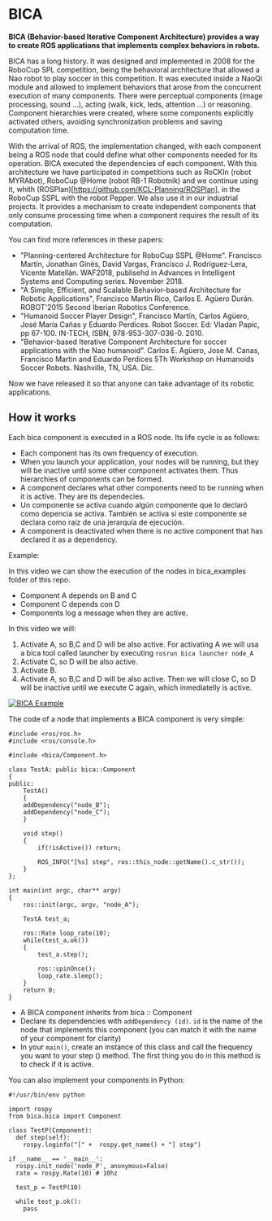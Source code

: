 # BICA

**BICA (Behavior-based Iterative Component Architecture) provides a way to create ROS applications that implements complex behaviors in robots.**

BICA has a long history. It was designed and implemented in 2008 for the RoboCup SPL competition, being the behavioral architecture that allowed a Nao robot to play soccer in this competition. It was executed inside a NaoQi module and allowed to implement behaviors that arose from the concurrent execution of many components. There were perceptual components (image processing, sound ...), acting (walk, kick, leds, attention ...) or reasoning. Component hierarchies were created, where some components explicitly activated others, avoiding synchronization problems and saving computation time.

With the arrival of ROS, the implementation changed, with each component being a ROS node that could define what other components needed for its operation. BICA executed the dependencies of each component. With this architecture we have participated in competitions such as RoCKIn (robot MYRAbot), RoboCup @Home (robot RB-1 Robotnik) and we continue using it, whith (ROSPlan)[https://github.com/KCL-Planning/ROSPlan], in the RoboCup SSPL with the robot Pepper. We also use it in our industrial projects. It provides a mechanism to create independent components that only consume processing time when a component requires the result of its computation.

You can find more references in these papers:

* "Planning-centered Architecture for RoboCup SSPL @Home". Francisco Martín, Jonathan Ginés, David Vargas, Francisco J. Rodríguez-Lera, Vicente Matellán. WAF2018, publisehd in Advances in Intelligent Systems and Computing series. November 2018.
* "A Simple, Efficient, and Scalable Behavior-based Architecture for Robotic Applications", Francisco Martín Rico, Carlos E. Agüero Durán. ROBOT'2015 Second Iberian Robotics Conference.
* "Humanoid Soccer Player Design", Francisco Martín, Carlos Agüero, José María Cañas y Eduardo Perdices. Robot Soccer. Ed: Vladan Papic, pp 67-100. IN-TECH, ISBN, 978-953-307-036-0. 2010.
* "Behavior-based Iterative Component Architecture for soccer applications with the Nao humanoid". Carlos E. Agüero, Jose M. Canas, Francisco Martin and Eduardo Perdices 5Th Workshop on Humanoids Soccer Robots. Nashville, TN, USA. Dic.

Now we have released it so that anyone can take advantage of its robotic applications.

## How it works

Each bica component is executed in a ROS node. Its life cycle is as follows:

* Each component has its own frequency of execution.
* When you launch your application, your nodes will be running, but they will be inactive until some other component activates them. Thus hierarchies of components can be formed.
* A component declares what other components need to be running when it is active. They are its dependecies. 
* Un componente se activa cuando algún  componente que lo declaró como depencia se activa. También se activa si este componente se declara como raiz de una jerarquía de ejecución.
* A component is deactivated when there is no active component that has declared it as a dependency.

Example:

In this video we can show the execution of the nodes in bica_examples folder of this repo. 

* Component A depends on B and C
* Component C depends con D
* Components log a message when they are active.

In this video we will:

1. Activate A, so B,C and D will be also active. For activating A we will usa a bica tool called launcher by executing `rosrun bica launcher node_A`
1. Activate C, so D will be also active.
1. Activate B.
1. Activate A, so B,C and D will be also active. Then we will close C, so D will be inactive until we execute C again, which inmediatelly is active.

[![BICA Example](https://img.youtube.com/vi/ozYrQdCbGA4/0.jpg)](https://www.youtube.com/watch?v=ozYrQdCbGA4)

The code of a node that implements a BICA component is very simple:

```
#include <ros/ros.h>
#include <ros/console.h>

#include <bica/Component.h>

class TestA: public bica::Component
{
public:
	TestA()
	{
    addDependency("node_B");
    addDependency("node_C");
	}

	void step()
	{
		if(!isActive()) return;

		ROS_INFO("[%s] step", ros::this_node::getName().c_str());
	}
};

int main(int argc, char** argv)
{
	ros::init(argc, argv, "node_A");

	TestA test_a;

	ros::Rate loop_rate(10);
	while(test_a.ok())
	{
		test_a.step();

		ros::spinOnce();
		loop_rate.sleep();
	}
	return 0;
}
```
* A BICA component inherits from bica :: Component
* Declare its dependencies with `addDependency (id)`. `id` is the name of the node that implements this component (you can match it with the name of your component for clarity)
* In your `main()`, create an instance of this class and call the frequency you want to your step () method. The first thing you do in this method is to check if it is active.

You can also implement your components in Python:

```
#!/usr/bin/env python

import rospy
from bica.bica import Component

class TestP(Component):
  def step(self):
    rospy.loginfo("[" +  rospy.get_name() + "] step")

if __name__ == '__main__':
  rospy.init_node('node_P', anonymous=False)
  rate = rospy.Rate(10) # 10hz

  test_p = TestP(10)

  while test_p.ok():
    pass
```

